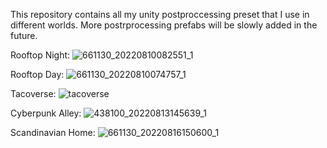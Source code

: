 This repository contains all my unity postproccessing preset that I use in different worlds. More postrprocessing prefabs will be slowly added in the future.

Rooftop Night:
![661130_20220810082551_1](https://user-images.githubusercontent.com/95102992/184495286-2585a68d-d9dc-4725-84e8-5aa5634b6c47.png)

Rooftop Day:
![661130_20220810074757_1](https://user-images.githubusercontent.com/95102992/184495266-7c5350c8-362b-4767-a1ad-d4f2e9015998.png)

Tacoverse:
![tacoverse](https://user-images.githubusercontent.com/95102992/184495339-c8fec808-3381-419e-beff-23c01ddf259f.png)

Cyberpunk Alley:
![438100_20220813145639_1](https://user-images.githubusercontent.com/95102992/184495349-0991943a-4eee-4a32-823d-d10d04cb2bbb.png)

Scandinavian Home:
![661130_20220816150600_1](https://user-images.githubusercontent.com/95102992/184888940-7fb0582c-1ef4-4a01-9a1e-7cdb3e182111.png)
